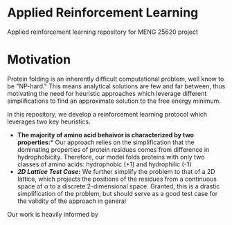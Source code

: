 # Applied Reinforcement Learning
Applied reinforcement learning repository for MENG 25620 project
# Motivation
Protein folding is an inherently difficult computational problem, well know to be "NP-hard." This means analytical solutions are few and far between, thus motivating the need for heuristic approaches which leverage different simplifications to find an approximate solution to the free energy minimum. 

In this repository, we develop a reinforcement learning protocol which leverages two key heuristics.
* **The majority of amino acid behaivor is characterized by two properties:*** Our approach relies on the simplification that the dominating properties of protein residues comes from difference in hydrophobicity. Therefore, our model folds proteins with only two classes of amino acids: hydrophobic (+1) and hydrophilic (-1)
* ***2D Lattice Test Case:*** We further simplify the problem to that of a 2D lattice, which projects the positions of the residues from a continuous space of $\alpha$ to a discrete 2-dimensional space. Granted, this is a drastic simplification of the problem, but should serve as a good test case for the validity of the approach in general

Our work is heavily informed by 
